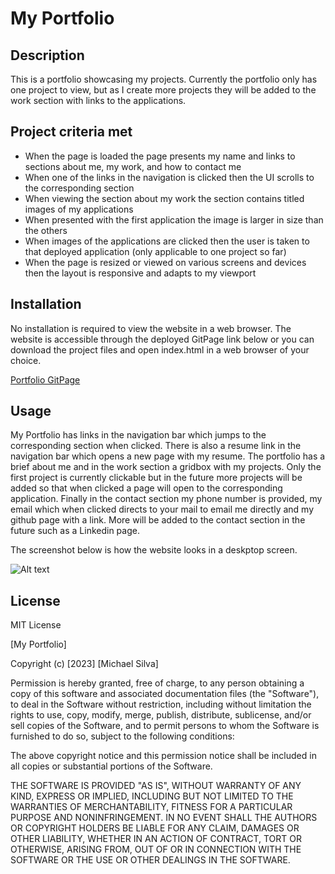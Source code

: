# My Portfolio

## Description 

This is a portfolio showcasing my projects. Currently the portfolio only has one project to view, but as I create more projects they will be added to the work section with links to the applications.

## Project criteria met

* When the page is loaded the page presents my name and links to sections about me, my work, and how to contact me
* When one of the links in the navigation is clicked then the UI scrolls to the corresponding section
* When viewing the section about my work the section contains titled images of my applications
* When presented with the first application the image is larger in size than the others
* When images of the applications are clicked then the user is taken to that deployed application (only applicable to one project so far)
* When the page is resized or viewed on various screens and devices then the layout is responsive and adapts to my viewport

## Installation
No installation is required to view the website in a web browser. The website is accessible through the deployed GitPage link below or you can download the project files and open index.html in a web browser of your choice.

[Portfolio GitPage ](https://mjsilva99.github.io/portfolio/)


## Usage
My Portfolio has links in the navigation bar which jumps to the corresponding section when clicked. There is also a resume link in the navigation bar which opens a new page with my resume. The portfolio has a brief about me and in the work section a gridbox with my projects. Only the first project is currently clickable but in the future more projects will be added so that when clicked a page will open to the corresponding application. Finally in the contact section my phone number is provided, my email which when clicked directs to your mail to email me directly and my github page with a link. More will be added to the contact section in the future such as a Linkedin page.

The screenshot below is how the website looks in a deskptop screen.

![Alt text](/assets/images/Screenshot.png)

## License

MIT License

[My Portfolio]

Copyright (c) [2023] [Michael Silva]

Permission is hereby granted, free of charge, to any person obtaining a copy
of this software and associated documentation files (the "Software"), to deal
in the Software without restriction, including without limitation the rights
to use, copy, modify, merge, publish, distribute, sublicense, and/or sell
copies of the Software, and to permit persons to whom the Software is
furnished to do so, subject to the following conditions:

The above copyright notice and this permission notice shall be included in all
copies or substantial portions of the Software.

THE SOFTWARE IS PROVIDED "AS IS", WITHOUT WARRANTY OF ANY KIND, EXPRESS OR
IMPLIED, INCLUDING BUT NOT LIMITED TO THE WARRANTIES OF MERCHANTABILITY,
FITNESS FOR A PARTICULAR PURPOSE AND NONINFRINGEMENT. IN NO EVENT SHALL THE
AUTHORS OR COPYRIGHT HOLDERS BE LIABLE FOR ANY CLAIM, DAMAGES OR OTHER
LIABILITY, WHETHER IN AN ACTION OF CONTRACT, TORT OR OTHERWISE, ARISING FROM,
OUT OF OR IN CONNECTION WITH THE SOFTWARE OR THE USE OR OTHER DEALINGS IN THE
SOFTWARE.

